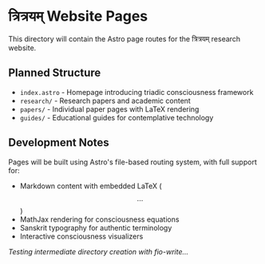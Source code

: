 # त्रित्रयम् Website Pages

This directory will contain the Astro page routes for the त्रित्रयम् research website.

## Planned Structure

- `index.astro` - Homepage introducing triadic consciousness framework
- `research/` - Research papers and academic content
- `papers/` - Individual paper pages with LaTeX rendering
- `guides/` - Educational guides for contemplative technology

## Development Notes

Pages will be built using Astro's file-based routing system, with full support for:
- Markdown content with embedded LaTeX ($$...$$)
- MathJax rendering for consciousness equations
- Sanskrit typography for authentic terminology
- Interactive consciousness visualizers

*Testing intermediate directory creation with fio-write...*
